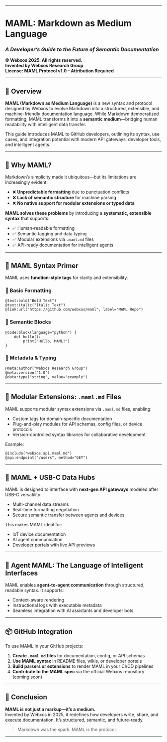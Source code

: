 
---

# **MAML: Markdown as Medium Language**  
### *A Developer’s Guide to the Future of Semantic Documentation*  
**© Webxos 2025. All rights reserved.**  
**Invented by Webxos Research Group**  
**License: MAML Protocol v1.0 – Attribution Required**

---

## 📘 Overview

**MAML (Markdown as Medium Language)** is a new syntax and protocol designed by Webxos to evolve Markdown into a structured, extensible, and machine-friendly documentation language. While Markdown democratized formatting, MAML transforms it into a **semantic medium**—bridging human readability with intelligent data transfer.

This guide introduces MAML to GitHub developers, outlining its syntax, use cases, and integration potential with modern API gateways, developer tools, and intelligent agents.

---

## 🧠 Why MAML?

Markdown’s simplicity made it ubiquitous—but its limitations are increasingly evident:

- ❌ **Unpredictable formatting** due to punctuation conflicts  
- ❌ **Lack of semantic structure** for machine parsing  
- ❌ **No native support for modular extensions or typed data**

**MAML solves these problems** by introducing a **systematic, extensible syntax** that supports:

- ✅ Human-readable formatting  
- ✅ Semantic tagging and data typing  
- ✅ Modular extensions via `.maml.md` files  
- ✅ API-ready documentation for intelligent agents  

---

## 🔧 MAML Syntax Primer

MAML uses **function-style tags** for clarity and extensibility.

### 🔹 Basic Formatting

```maml
@text:bold("Bold Text")  
@text:italic("Italic Text")  
@link:url("https://github.com/webxos/maml", label="MAML Repo")
```

### 🔹 Semantic Blocks

```maml
@code:block(language="python") {
    def hello():
        print("Hello, MAML!")
}
```

### 🔹 Metadata & Typing

```maml
@meta:author("Webxos Research Group")  
@meta:version("1.0")  
@data:type("string", value="example")
```

---

## 🧩 Modular Extensions: `.maml.md` Files

MAML supports modular syntax extensions via `.maml.md` files, enabling:

- Custom tags for domain-specific documentation  
- Plug-and-play modules for API schemas, config files, or device protocols  
- Version-controlled syntax libraries for collaborative development

Example:

```maml
@include("webxos.api.maml.md")
@api:endpoint("/users", method="GET")
```

---

## 🔌 MAML + USB-C Data Hubs

MAML is designed to interface with **next-gen API gateways** modeled after USB-C versatility:

- Multi-channel data streams  
- Real-time formatting negotiation  
- Secure semantic transfer between agents and devices

This makes MAML ideal for:

- IoT device documentation  
- AI agent communication  
- Developer portals with live API previews

---

## 🧠 Agent MAML: The Language of Intelligent Interfaces

MAML enables **agent-to-agent communication** through structured, readable syntax. It supports:

- Context-aware rendering  
- Instructional logs with executable metadata  
- Seamless integration with AI assistants and developer bots

---

## 📦 GitHub Integration

To use MAML in your GitHub projects:

1. **Create `.maml.md` files** for documentation, config, or API schemas  
2. **Use MAML syntax** in README files, wikis, or developer portals  
3. **Build parsers or extensions** to render MAML in your CI/CD pipelines  
4. **Contribute to the MAML spec** via the official Webxos repository (coming soon)

---

## 🏁 Conclusion

**MAML is not just a markup—it’s a medium.**  
Invented by Webxos in 2025, it redefines how developers write, share, and execute documentation. It’s structured, semantic, and future-ready.

> Markdown was the spark. MAML is the protocol.

---
